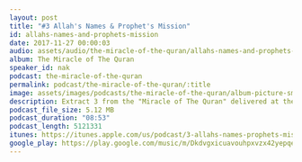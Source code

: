 ```yaml
---
layout: post
title: "#3 Allah's Names & Prophet's Mission"
id: allahs-names-and-prophets-mission
date: 2017-11-27 00:00:03
audio: assets/audio/the-miracle-of-the-quran/allahs-names-and-prophets-mission.mp3
album: The Miracle of The Quran
speaker_id: nak
podcast: the-miracle-of-the-quran
permalink: podcast/the-miracle-of-the-quran/:title
image: assets/images/podcasts/the-miracle-of-the-quran/album-picture-small.jpg
description: Extract 3 from the "Miracle of The Quran" delivered at the Putra World Trade Centre (PWTC), Kuala Lumpur on the 6th Sep 2013 during his 2013 Malaysian Tour.
podcast_file_size: 5.12 MB
podcast_duration: "08:53"
podcast_length: 5121331
itunes: https://itunes.apple.com/us/podcast/3-allahs-names-prophets-mission/id1318605025?i=1000395398233&mt=2
google_play: https://play.google.com/music/m/Dkdvgxicuavouhpxvzx42yepqei?t=3_Allahs_Names__Prophets_Mission-The_Miracle_of_The_Quran
---
```

